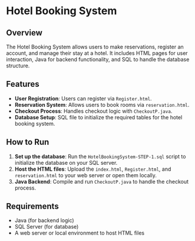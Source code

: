 # Hotel Booking System

## Overview

The Hotel Booking System allows users to make reservations, register an account, and manage their stay at a hotel. It includes HTML pages for user interaction, Java for backend functionality, and SQL to handle the database structure.

## Features

- **User Registration**: Users can register via `Register.html`.
- **Reservation System**: Allows users to book rooms via `reservation.html`.
- **Checkout Process**: Handles checkout logic with `CheckoutP.java`.
- **Database Setup**: SQL file to initialize the required tables for the hotel booking system.

## How to Run

1. **Set up the database**: Run the `HotelBookingSystem-STEP-1.sql` script to initialize the database on your SQL server.
2. **Host the HTML files**: Upload the `index.html`, `Register.html`, and `reservation.html` to your web server or open them locally.
3. **Java Backend**: Compile and run `CheckoutP.java` to handle the checkout process.

## Requirements

- Java (for backend logic)
- SQL Server (for database)
- A web server or local environment to host HTML files
